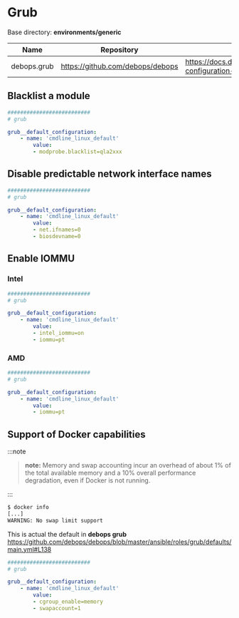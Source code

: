 # Grub

Base directory: **environments/generic**

**Name**    |**Repository**                         |**Documentation**
------------|---------------------------------------|-------------------------------
debops.grub |<https://github.com/debops/debops>     |<https://docs.debops.org/en/master/ansible/roles/grub/defaults/main.html#grub-configuration-options>

## Blacklist a module

```yaml
##########################
# grub

grub__default_configuration:
    - name: 'cmdline_linux_default'
        value:
        - modprobe.blacklist=qla2xxx
```

## Disable predictable network interface names

```yaml
##########################
# grub

grub__default_configuration:
    - name: 'cmdline_linux_default'
        value:
        - net.ifnames=0
        - biosdevname=0
```

## Enable IOMMU

### Intel

```yaml
##########################
# grub

grub__default_configuration:
    - name: 'cmdline_linux_default'
        value:
        - intel_iommu=on
        - iommu=pt
```

### AMD

```yaml
##########################
# grub

grub__default_configuration:
    - name: 'cmdline_linux_default'
        value:
        - iommu=pt
```

## Support of Docker capabilities

:::note

>**note:** Memory and swap accounting incur an overhead of about 1% of the total available memory and a 10% overall performance
>degradation, even if Docker is not running.

:::

```sh
$ docker info
[...]
WARNING: No swap limit support
```

This is actual the default in **debops grub** <https://github.com/debops/debops/blob/master/ansible/roles/grub/defaults/main.yml#L138>

```yaml
##########################
# grub

grub__default_configuration:
    - name: 'cmdline_linux_default'
        value:
        - cgroup_enable=memory
        - swapaccount=1
```
